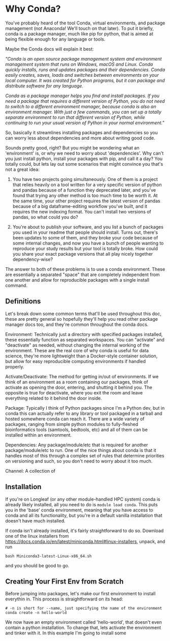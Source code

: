 # Why Conda?
You've probably heard of the tool Conda, virtual environments, and package management (not Anaconda! We'll touch on that later). To put it briefly, conda is a package manager, much like pip for python, that is aimed at being flexible enough for any language or tools. 

Maybe the Conda docs will explain it best:

*"Conda is an open source package management system and environment management system that runs on Windows, macOS and Linux. Conda quickly installs, runs and updates packages and their dependencies. Conda easily creates, saves, loads and switches between environments on your local computer. It was created for Python programs, but it can package and distribute software for any language.*

*Conda as a package manager helps you find and install packages. If you need a package that requires a different version of Python, you do not need to switch to a different environment manager, because conda is also an environment manager. With just a few commands, you can set up a totally separate environment to run that different version of Python, while continuing to run your usual version of Python in your normal environment."*

So, basically it streamlines installing packages and dependencies so you can worry less about dependencies and more about writing good code. 

Sounds pretty good, right? But you might be wondering what an 'environment' is, or why we need to worry about 'dependencies'. Why can't you just install python, install your packages with pip, and call it a day? You totally could, but lets lay out some scenarios that might convince you that's not a great idea:
  
  1. You have two projects going simultaneously. One of them is a project that relies heavily on a tool written for a very specific version of python and pandas because of a function they deprecated later, and you've found that trying any other method is too much time to be worth it. At the same time, your other project requires the latest version of pandas because of a big dataframe-editing workflow you've built, and it requires the new indexing format. You can't install two versions of pandas, so what could you do?
  
 
  
  2. You're about to publish your software, and you list a bunch of packages you used in your readme that people should install. Turns out, there's been updates to some of them, and they broke your code because of some internal changes, and now you have a bunch of people wanting to reproduce your study results but your tool is totally broke. How could you share your exact package versions that all play nicely together dependency-wise?
  
 The answer to both of these problems is to use a conda environment. These are essentially a separated "space" that are completely independent from one another and allow for reproducible packages with a single install command. 

## Definitions

Let's break down some common terms that'll be used throughout this doc, these are pretty general so hopefully they'll help you read other package manager docs too, and they're common throughout the conda docs.

Environment: Technically just a directory with specified packages installed, these essentially function as separated workspaces. You can "activate" and "deactivate" as needed, without changing the internal working of the environment. These are the real core of why conda is useful for data science, they're more lightweight than a Docker-style container solution, but allow for easy reproducible computing environments if handled properly.

Activate/Deactivate: The method for getting in/out of environments. If we think of an environment as a room containing our packages, think of activate as opening the door, entering, and shutting it behind you. The opposite is true for deactivate, where you exit the room and leave everything related to it behind the door inside. 

Package: Typically I think of Python packages since I'm a Python dev, but in conda this can actually refer to any library or tool packaged in a tarball and hosted somewhere conda can reach it. There are a wide variety of packages, ranging from simple python modules to fully-fleshed bioinformatics tools (samtools, bedtools, etc) and all of them can be installed within an environment. 

Dependencies: Any package/module/etc that is required for another package/module/etc to run. One of the nice things about conda is that it handles most of this through a complex set of rules that determine priorities on versioning and such, so you don't need to worry about it too much.

Channel: A collection of 

## Installation

If you're on Longleaf (or any other module-handled HPC system) conda is already likely installed, all you need to do is `module load conda`. This puts you in the 'base' conda environment, meaning that you have access to conda and all its functionality, but you're in a default vanilla installation that doesn't have much installed. 

If conda isn't already installed, it's fairly straightforward to do so. Download one of the linux installers from https://docs.conda.io/en/latest/miniconda.html#linux-installers, unpack, and run 

```{bash}
bash Miniconda3-latest-Linux-x86_64.sh 
```
and you should be good to go. 

## Creating Your First Env from Scratch

Before jumping into packages, let's make our first environment to install everythin in. This process is straightforward on its head:

```{bash}
# -n is short for --name, just specifying the name of the environment
conda create -n hello-world
```

We now have an empty environment called 'hello-world', that doesn't even contain a python installation. To change that, lets activate the environment and tinker with it. In this example I'm going to install some 

